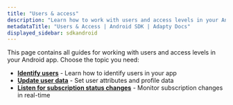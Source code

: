 ```yaml
---
title: "Users & access"
description: "Learn how to work with users and access levels in your Android app with Adapty SDK."
metadataTitle: "Users & Access | Android SDK | Adapty Docs"
displayed_sidebar: sdkandroid
---
```


This page contains all guides for working with users and access levels in your Android app. Choose the topic you need:

- **[Identify users](android-identifying-users)** - Learn how to identify users in your app
- **[Update user data](android-setting-user-attributes)** - Set user attributes and profile data
- **[Listen for subscription status changes](android-listen-subscription-changes)** - Monitor subscription changes in real-time 
